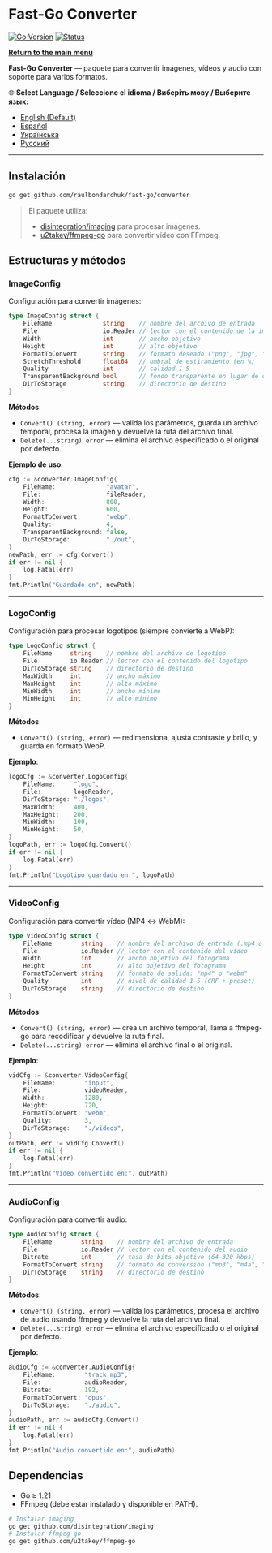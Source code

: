 # Fast-Go Converter
[![Go Version](https://img.shields.io/badge/Go-1.23%2B-blue?logo=go&logoColor=white)](https://go.dev/doc/install) [![Status](https://img.shields.io/badge/Status-Active-brightgreen)](#)

[**Return to the main menu**](https://github.com/raulbondarchuk/fast-go/tree/main)

**Fast-Go Converter** — paquete para convertir imágenes, vídeos y audio con soporte para varios formatos.

🌐 **Select Language / Seleccione el idioma / Виберіть мову / Выберите язык:**
- [English (Default)](https://github.com/raulbondarchuk/fast-go/tree/main/converter)
- [Español](README.es.md)
- [Українська](README.ua.md)
- [Русский](README.ru.md)

---

## Instalación

```bash
go get github.com/raulbondarchuk/fast-go/converter
```

> El paquete utiliza:
>
> - [disintegration/imaging](https://github.com/disintegration/imaging) para procesar imágenes.
> - [u2takey/ffmpeg-go](https://github.com/u2takey/ffmpeg-go) para convertir vídeo con FFmpeg.

## Estructuras y métodos

### ImageConfig

Configuración para convertir imágenes:

```go
type ImageConfig struct {
    FileName              string    // nombre del archivo de entrada
    File                  io.Reader // lector con el contenido de la imagen
    Width                 int       // ancho objetivo
    Height                int       // alto objetivo
    FormatToConvert       string    // formato deseado ("png", "jpg", "jpeg", "webp", "jfif")
    StretchThreshold      float64   // umbral de estiramiento (en %)
    Quality               int       // calidad 1–5
    TransparentBackground bool      // fondo transparente en lugar de difuminado
    DirToStorage          string    // directorio de destino
}
```

**Métodos**:

- `Convert() (string, error)` — valida los parámetros, guarda un archivo temporal, procesa la imagen y devuelve la ruta del archivo final.
- `Delete(...string) error` — elimina el archivo especificado o el original por defecto.

**Ejemplo de uso**:

```go
cfg := &converter.ImageConfig{
    FileName:              "avatar",
    File:                  fileReader,
    Width:                 800,
    Height:                600,
    FormatToConvert:       "webp",
    Quality:               4,
    TransparentBackground: false,
    DirToStorage:          "./out",
}
newPath, err := cfg.Convert()
if err != nil {
    log.Fatal(err)
}
fmt.Println("Guardado en", newPath)
```

---

### LogoConfig

Configuración para procesar logotipos (siempre convierte a WebP):

```go
type LogoConfig struct {
    FileName     string    // nombre del archivo de logotipo
    File         io.Reader // lector con el contenido del logotipo
    DirToStorage string    // directorio de destino
    MaxWidth     int       // ancho máximo
    MaxHeight    int       // alto máximo
    MinWidth     int       // ancho mínimo
    MinHeight    int       // alto mínimo
}
```

**Métodos**:

- `Convert() (string, error)` — redimensiona, ajusta contraste y brillo, y guarda en formato WebP.

**Ejemplo**:

```go
logoCfg := &converter.LogoConfig{
    FileName:     "logo",
    File:         logoReader,
    DirToStorage: "./logos",
    MaxWidth:     400,
    MaxHeight:    200,
    MinWidth:     100,
    MinHeight:    50,
}
logoPath, err := logoCfg.Convert()
if err != nil {
    log.Fatal(err)
}
fmt.Println("Logotipo guardado en:", logoPath)
```

---

### VideoConfig

Configuración para convertir vídeo (MP4 ↔ WebM):

```go
type VideoConfig struct {
    FileName        string    // nombre del archivo de entrada (.mp4 o .webm)
    File            io.Reader // lector con el contenido del vídeo
    Width           int       // ancho objetivo del fotograma
    Height          int       // alto objetivo del fotograma
    FormatToConvert string    // formato de salida: "mp4" o "webm"
    Quality         int       // nivel de calidad 1–5 (CRF + preset)
    DirToStorage    string    // directorio de destino
}
```

**Métodos**:

- `Convert() (string, error)` — crea un archivo temporal, llama a ffmpeg-go para recodificar y devuelve la ruta final.
- `Delete(...string) error` — elimina el archivo final o el original.

**Ejemplo**:

```go
vidCfg := &converter.VideoConfig{
    FileName:        "input",
    File:            videoReader,
    Width:           1280,
    Height:          720,
    FormatToConvert: "webm",
    Quality:         3,
    DirToStorage:    "./videos",
}
outPath, err := vidCfg.Convert()
if err != nil {
    log.Fatal(err)
}
fmt.Println("Vídeo convertido en:", outPath)
```

---

### AudioConfig

Configuración para convertir audio:

```go
type AudioConfig struct {
    FileName        string    // nombre del archivo de entrada
    File            io.Reader // lector con el contenido del audio
    Bitrate         int       // tasa de bits objetivo (64-320 kbps)
    FormatToConvert string    // formato de conversión ("mp3", "m4a", "opus", "wav")
    DirToStorage    string    // directorio de destino
}
```

**Métodos**:

- `Convert() (string, error)` — valida los parámetros, procesa el archivo de audio usando ffmpeg y devuelve la ruta del archivo final.
- `Delete(...string) error` — elimina el archivo especificado o el original por defecto.

**Ejemplo**:

```go
audioCfg := &converter.AudioConfig{
    FileName:        "track.mp3",
    File:            audioReader,
    Bitrate:         192,
    FormatToConvert: "opus",
    DirToStorage:    "./audio",
}
audioPath, err := audioCfg.Convert()
if err != nil {
    log.Fatal(err)
}
fmt.Println("Audio convertido en:", audioPath)
```

## Dependencias

- Go ≥ 1.21
- FFmpeg (debe estar instalado y disponible en PATH).

```bash
# Instalar imaging
go get github.com/disintegration/imaging
# Instalar ffmpeg-go
go get github.com/u2takey/ffmpeg-go
```


